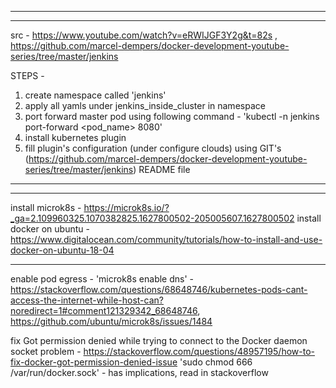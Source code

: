 ---------------------------------------------------------------------------------------
---------------------------------------------------------------------------------------
src - https://www.youtube.com/watch?v=eRWIJGF3Y2g&t=82s , https://github.com/marcel-dempers/docker-development-youtube-series/tree/master/jenkins


STEPS - 
1. create namespace called 'jenkins'
2. apply all yamls under jenkins_inside_cluster in namespace
3. port forward master pod using following command - 'kubectl -n jenkins port-forward <pod_name> 8080'
4. install kubernetes plugin
5. fill plugin's configuration (under configure clouds) using GIT's (https://github.com/marcel-dempers/docker-development-youtube-series/tree/master/jenkins) README file
---------------------------------------------------------------------------------------
---------------------------------------------------------------------------------------

install microk8s - https://microk8s.io/?_ga=2.109960325.1070382825.1627800502-205005607.1627800502
install docker on ubuntu - https://www.digitalocean.com/community/tutorials/how-to-install-and-use-docker-on-ubuntu-18-04

---------------------------
enable pod egress - 'microk8s enable dns' - https://stackoverflow.com/questions/68648746/kubernetes-pods-cant-access-the-internet-while-host-can?noredirect=1#comment121329342_68648746, https://github.com/ubuntu/microk8s/issues/1484

fix Got permission denied while trying to connect to the Docker daemon socket problem - https://stackoverflow.com/questions/48957195/how-to-fix-docker-got-permission-denied-issue 'sudo chmod 666 /var/run/docker.sock' - has implications, read in stackoverflow

